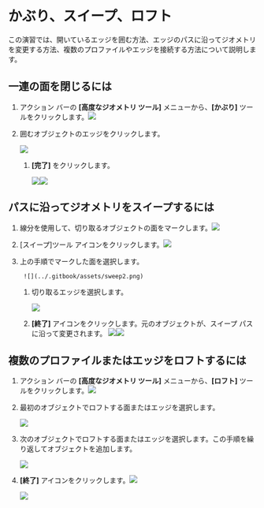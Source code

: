 # かぶり、スイープ、ロフト

この演習では、開いているエッジを囲む方法、エッジのパスに沿ってジオメトリを変更する方法、複数のプロファイルやエッジを接続する方法について説明します。

## 一連の面を閉じるには

1. アクション バーの **[高度なジオメトリ ツール]** メニューから、**[かぶり]** ツールをクリックします。![](<../.gitbook/assets/cover-tool (1).png>)
2. 囲むオブジェクトのエッジをクリックします。

   ![](../.gitbook/assets/cover\_tool1.png)

   1. **[完了]** をクリックします。

      ![](<../.gitbook/assets/guid-e23d787e-5f90-4de1-b690-03306f0cb4b2-low (1) (1) (2).png>)![](../.gitbook/assets/cover-finish.PNG)

## パスに沿ってジオメトリをスイープするには

1. 線分を使用して、切り取るオブジェクトの面をマークします。![](../.gitbook/assets/sweep.png)
2. [スイープ]ツール アイコンをクリックします。![](<../.gitbook/assets/sweep-tool (1).png>)
3. 上の手順でマークした面を選択します。

   ```
    ![](../.gitbook/assets/sweep2.png)
   ```

   1. 切り取るエッジを選択します。

      ![](../.gitbook/assets/sweep3.png)
   2. **[終了]** アイコンをクリックします。元のオブジェクトが、スイープ パスに沿って変更されます。 ![](../.gitbook/assets/sweep4.png)![](<../.gitbook/assets/guid-e23d787e-5f90-4de1-b690-03306f0cb4b2-low (1) (1) (1).png>)

## 複数のプロファイルまたはエッジをロフトするには

1. アクション バーの **[高度なジオメトリ ツール]** メニューから、**[ロフト]** ツールをクリックします。![](<../.gitbook/assets/loft-tool (1).png>)
2. 最初のオブジェクトでロフトする面またはエッジを選択します。

   ![](../.gitbook/assets/loft1.png)
3. 次のオブジェクトでロフトする面またはエッジを選択します。この手順を繰り返してオブジェクトを追加します。

   ![](../.gitbook/assets/loft2.png)
4. **[終了]** アイコンをクリックします。![](<../.gitbook/assets/guid-e23d787e-5f90-4de1-b690-03306f0cb4b2-low (1) (1) (2) (1).png>)

   ![](../.gitbook/assets/loft3.png)
